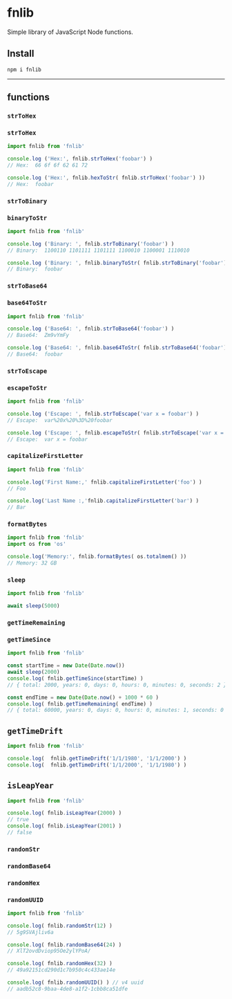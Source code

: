 # fnlib

Simple library of JavaScript Node functions.

## Install

`npm i fnlib`

---
## functions

### `strToHex`
### `strToHex`
```JavaScript
import fnlib from 'fnlib'

console.log ('Hex:', fnlib.strToHex('foobar') )
// Hex:  66 6f 6f 62 61 72

console.log ('Hex:', fnlib.hexToStr( fnlib.strToHex('foobar') ))
// Hex:  foobar
```

### `strToBinary`
### `binaryToStr`
```JavaScript
import fnlib from 'fnlib'

console.log ('Binary: ', fnlib.strToBinary('foobar') )
// Binary:  1100110 1101111 1101111 1100010 1100001 1110010

console.log ('Binary: ', fnlib.binaryToStr( fnlib.strToBinary('foobar') ))
// Binary:  foobar
```

### `strToBase64`
### `base64ToStr`
```JavaScript
import fnlib from 'fnlib'

console.log ('Base64: ', fnlib.strToBase64('foobar') )
// Base64:  Zm9vYmFy

console.log ('Base64: ', fnlib.base64ToStr( fnlib.strToBase64('foobar')) )
// Base64:  foobar
```

### `strToEscape`
### `escapeToStr`
```JavaScript
import fnlib from 'fnlib'

console.log ('Escape: ', fnlib.strToEscape('var x = foobar') )
// Escape:  var%20x%20%3D%20foobar

console.log ('Escape: ', fnlib.escapeToStr( fnlib.strToEscape('var x = foobar') ))
// Escape:  var x = foobar
```

### `capitalizeFirstLetter`
```JavaScript
import fnlib from 'fnlib'

console.log('First Name:,' fnlib.capitalizeFirstLetter('foo') )
// Foo

console.log('Last Name :,'fnlib.capitalizeFirstLetter('bar') )
// Bar
```

### `formatBytes`
```JavaScript
import fnlib from 'fnlib'
import os from 'os'

console.log('Memory:', fnlib.formatBytes( os.totalmem() ))
// Memory: 32 GB
```

### `sleep`
```JavaScript
import fnlib from 'fnlib'

await sleep(5000)
```

### `getTimeRemaining`
### `getTimeSince`
```JavaScript
import fnlib from 'fnlib'

const startTime = new Date(Date.now())
await sleep(2000)
console.log( fnlib.getTimeSince(startTime) )
// { total: 2000, years: 0, days: 0, hours: 0, minutes: 0, seconds: 2 }

const endTime = new Date(Date.now() + 1000 * 60 )
console.log( fnlib.getTimeRemaining( endTime) )
// { total: 60000, years: 0, days: 0, hours: 0, minutes: 1, seconds: 0 }
```

## `getTimeDrift`
```javascript
import fnlib from 'fnlib'

console.log(  fnlib.getTimeDrift('1/1/1980', '1/1/2000') )
console.log(  fnlib.getTimeDrift('1/1/2000', '1/1/1980') )
```

## `isLeapYear`
```javascript
import fnlib from 'fnlib'

console.log( fnlib.isLeapYear(2000) )
// true
console.log( fnlib.isLeapYear(2001) )
// false
```

### `randomStr`
### `randomBase64`
### `randomHex`
### `randomUUID`
```javascript
import fnlib from 'fnlib'

console.log( fnlib.randomStr(12) )
// 5g9SVAjliv6a

console.log( fnlib.randomBase64(24) )
// XlT2ovdDviop95Oe2ylYPoA/

console.log( fnlib.randomHex(32) )
// 49a92151cd290d1c7b950c4c433ae14e

console.log( fnlib.randomUUID() ) // v4 uuid
// aadb52c8-9baa-4de8-a1f2-1cbb8ca51dfe
```